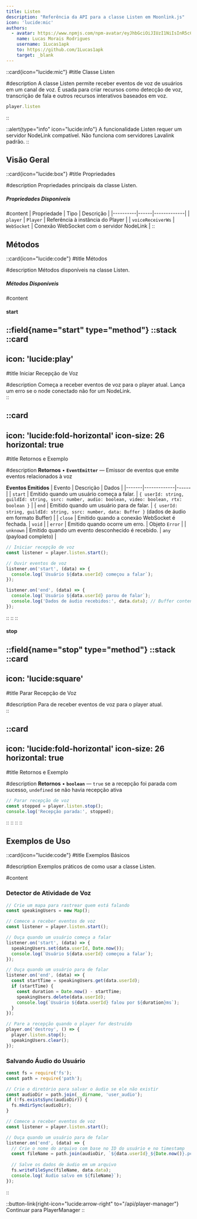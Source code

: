 ```yaml
---
title: Listen
description: "Referência da API para a classe Listen em Moonlink.js"
icon: 'lucide:mic'
authors:
  - avatar: https://www.npmjs.com/npm-avatar/eyJhbGciOiJIUzI1NiIsInR5cCI6IkpXVCJ9.eyJhdmF0YXJVUkwiOiJodHRwczovL3MuZ3JhdmF2YXRhci5jb20vYXZhdGFyL2E2YTk0NWFhYjJiNzk1MjcyNzVjN2IwMWEyNWM1YzQ2NT9zaXplPTQ5NiZkZWZhdWx0PXJldHJvIn0.5hP6oyShhR-UWUi6KF-lA0cWmE_BJjvIFAwkYCGEZNo
    name: Lucas Morais Rodrigues
    username: 1Lucas1apk
    to: https://github.com/1Lucas1apk
    target: _blank
---
```


<branch version="1.0.x">

::card{icon="lucide:mic"}
#title
Classe Listen

#description
A classe Listen permite receber eventos de voz de usuários em um canal de voz. É usada para criar recursos como detecção de voz, transcrição de fala e outros recursos interativos baseados em voz.
<br>
```js
player.listen
```
::

::alert{type="info" icon="lucide:info"}
A funcionalidade Listen requer um servidor NodeLink compatível. Não funciona com servidores Lavalink padrão.
::

## Visão Geral

::card{icon="lucide:box"}
#title
Propriedades

#description
Propriedades principais da classe Listen.
<br>
<h5>Propriedades Disponíveis</h5>

#content
| Propriedade | Tipo | Descrição |
|----------|------|-------------|
| `player` | `Player` | Referência à instância do Player |
| `voiceReceiverWs` | `WebSocket` | Conexão WebSocket com o servidor NodeLink |
::

## Métodos

::card{icon="lucide:code"}
#title
Métodos

#description
Métodos disponíveis na classe Listen.
<br>
<h5>Métodos Disponíveis</h5>

#content
#### start
::field{name="start" type="method"}
::stack
  ::card
  ---
  icon: 'lucide:play'
  ---
  #title
  Iniciar Recepção de Voz

  #description
  Começa a receber eventos de voz para o player atual. Lança um erro se o node conectado não for um NodeLink.
  <br>
  ::

  ::card
  ---
  icon: 'lucide:fold-horizontal'
  icon-size: 26
  horizontal: true
  ---
  #title
  Retornos e Exemplo

  #description
  **Retornos**
  • **`EventEmitter`** — Emissor de eventos que emite eventos relacionados à voz

  **Eventos Emitidos**
  | Evento | Descrição | Dados |
  |-------|-------------|------|
  | `start` | Emitido quando um usuário começa a falar. | `{ userId: string, guildId: string, ssrc: number, audio: boolean, video: boolean, rtx: boolean }` |
  | `end` | Emitido quando um usuário para de falar. | `{ userId: string, guildId: string, ssrc: number, data: Buffer }` (dados de áudio em formato Buffer) |
  | `close` | Emitido quando a conexão WebSocket é fechada. | `void` |
  | `error` | Emitido quando ocorre um erro. | Objeto `Error` |
  | `unknown` | Emitido quando um evento desconhecido é recebido. | `any` (payload completo) |

```js
// Iniciar recepção de voz
const listener = player.listen.start();

// Ouvir eventos de voz
listener.on('start', (data) => {
  console.log(`Usuário ${data.userId} começou a falar`);
});

listener.on('end', (data) => {
  console.log(`Usuário ${data.userId} parou de falar`);
  console.log('Dados de áudio recebidos:', data.data); // Buffer contendo dados de áudio
});
```
  ::
::
::

#### stop
::field{name="stop" type="method"}
::stack
  ::card
  ---
  icon: 'lucide:square'
  ---
  #title
  Parar Recepção de Voz

  #description
  Para de receber eventos de voz para o player atual.
  <br>
  ::

  ::card
  ---
  icon: 'lucide:fold-horizontal'
  icon-size: 26
  horizontal: true
  ---
  #title
  Retornos e Exemplo

  #description
  **Retornos**
  • **`boolean`** — `true` se a recepção foi parada com sucesso, `undefined` se não havia recepção ativa

```js
// Parar recepção de voz
const stopped = player.listen.stop();
console.log('Recepção parada:', stopped);
```
  ::
::
::
::

## Exemplos de Uso

::card{icon="lucide:code"}
#title
Exemplos Básicos

#description
Exemplos práticos de como usar a classe Listen.

#content
### Detector de Atividade de Voz

```js
// Crie um mapa para rastrear quem está falando
const speakingUsers = new Map();

// Comece a receber eventos de voz
const listener = player.listen.start();

// Ouça quando um usuário começa a falar
listener.on('start', (data) => {
  speakingUsers.set(data.userId, Date.now());
  console.log(`Usuário ${data.userId} começou a falar`);
});

// Ouça quando um usuário para de falar
listener.on('end', (data) => {
  const startTime = speakingUsers.get(data.userId);
  if (startTime) {
    const duration = Date.now() - startTime;
    speakingUsers.delete(data.userId);
    console.log(`Usuário ${data.userId} falou por ${duration}ms`);
  }
});

// Pare a recepção quando o player for destruído
player.on('destroy', () => {
  player.listen.stop();
  speakingUsers.clear();
});
```

### Salvando Áudio do Usuário

```js
const fs = require('fs');
const path = require('path');

// Crie o diretório para salvar o áudio se ele não existir
const audioDir = path.join(__dirname, 'user_audio');
if (!fs.existsSync(audioDir)) {
  fs.mkdirSync(audioDir);
}

// Comece a receber eventos de voz
const listener = player.listen.start();

// Ouça quando um usuário para de falar
listener.on('end', (data) => {
  // Crie o nome do arquivo com base no ID do usuário e no timestamp
  const fileName = path.join(audioDir, `${data.userId}_${Date.now()}.pcm`);
  
  // Salve os dados de áudio em um arquivo
  fs.writeFileSync(fileName, data.data);
  console.log(`Áudio salvo em ${fileName}`);
});
```
::

::button-link{right-icon="lucide:arrow-right" to="/api/player-manager"}
  Continuar para PlayerManager
:: 